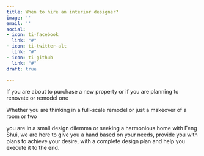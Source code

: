 ```yaml
---
title: When to hire an interior designer?
image: ''
email: ''
social:
- icon: ti-facebook
  link: "#"
- icon: ti-twitter-alt
  link: "#"
- icon: ti-github
  link: "#"
draft: true

---
```

If you are about to purchase a new property or if you are planning to renovate or remodel one

Whether you are thinking in a full-scale remodel or just a makeover of a room or two

you are in a small design dilemma or seeking a harmonious home with Feng Shui, we are here to give you a hand based on your needs, provide you with plans to achieve your desire, with a complete design plan and help you execute it to the end.